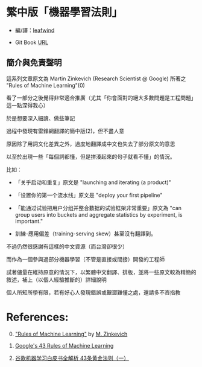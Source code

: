 # 繁中版「機器學習法則」

* 編/譯：[leafwind](https://medium.com/@leafwind)

* Git Book [URL](https://leafwind.gitbooks.io/rules-of-machine-learning-traditional-chinese/content/)

## 簡介與免責聲明

這系列文章原文為 Martin Zinkevich (Research Scientist @ Google) 所著之 "Rules of Machine Learning"(0)

看了一部分之後覺得非常適合推廣（尤其「你會面對的絕大多數問題是工程問題」這一點深得我心）

於是想要深入細讀、做些筆記

過程中發現有雷鋒網翻譯的簡中版(2)，但不盡人意

原因除了用詞文化差異之外，過度地翻譯成中文也失去了部分原文的意思

以至於出現一些「每個詞都懂，但是拼湊起來的句子就看不懂」的情況。

比如：

* 「关乎启动和重复」原文是 "launching and iterating (a product)"

* 「设置你的第一个流水线」原文是 "deploy your first pipeline"

* 「能通过试验把用户分组并整合数据的试验框架非常重要」原文為 "can group users into buckets and aggregate statistics by experiment, is important."

* 訓練-應用偏差（training-serving skew）甚至沒有翻譯到。

不過仍然很感謝有這樣的中文資源（而台灣卻很少）

而作為一個參與過部分機器學習（不管是直接或間接）開發的工程師

試著儘量在維持原意的情況下，以繁體中文翻譯、排版，並將一些原文較為精簡的敘述，補上（以個人經驗推斷的）詳細說明

個人所知所學有限，若有好心人發現錯誤或艱澀難懂之處，還請多不吝指教

# References:

0. ["Rules of Machine Learning"](http://martin.zinkevich.org/rules_of_ml/rules_of_ml.pdf) by [M. Zinkevich](http://martin.zinkevich.org/)

1. [Google's 43 Rules of Machine Learning](https://github.com/thundergolfer/google-rules-of-machine-learning)

2. [谷歌机器学习白皮书全解析 43条黄金法则（一）](https://www.leiphone.com/news/201701/FmC6Z2X6UeCvgGEV.html)


